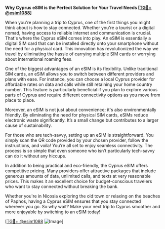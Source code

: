 **Why Cyprus eSIM is the Perfect Solution for Your Travel Needs [[TG💪+ @esim1088](https://t.me/s/esim1088)]**

When you're planning a trip to Cyprus, one of the first things you might think about is how to stay connected. Whether you're a tourist or a digital nomad, having access to reliable internet and communication is crucial. That's where the Cyprus eSIM comes into play. An eSIM is essentially a digital SIM card that can be installed directly onto your smartphone without the need for a physical card. This innovation has revolutionized the way we travel by eliminating the hassle of carrying multiple SIM cards or worrying about international roaming fees.

One of the biggest advantages of an eSIM is its flexibility. Unlike traditional SIM cards, an eSIM allows you to switch between different providers and plans with ease. For instance, you can choose a local Cyprus provider for affordable rates on data and calls while still retaining your home country number. This feature is particularly beneficial if you plan to explore various parts of Cyprus and require different connectivity options as you move from place to place.

Moreover, an eSIM is not just about convenience; it's also environmentally friendly. By eliminating the need for physical SIM cards, eSIMs reduce electronic waste significantly. It’s a small change but contributes to a larger cause of sustainability.

For those who are tech-savvy, setting up an eSIM is straightforward. You simply scan the QR code provided by your chosen provider, follow the instructions, and voila! You’re all set to enjoy seamless connectivity. The process is so simple that even someone who isn’t particularly tech-savvy can do it without any hiccups.

In addition to being practical and eco-friendly, the Cyprus eSIM offers competitive pricing. Many providers offer attractive packages that include generous amounts of data, unlimited calls, and texts at very reasonable prices. This makes it an excellent choice for budget-conscious travelers who want to stay connected without breaking the bank.

Whether you're in Nicosia exploring the old town or relaxing on the beaches of Paphos, having a Cyprus eSIM ensures that you stay connected wherever you go. So why wait? Make your next trip to Cyprus smoother and more enjoyable by switching to an eSIM today!

[[TG💪+ @esim1088](https://t.me/s/esim1088) ![Image](https://i.postimg.cc/Y0z9fWf4/image.png)]